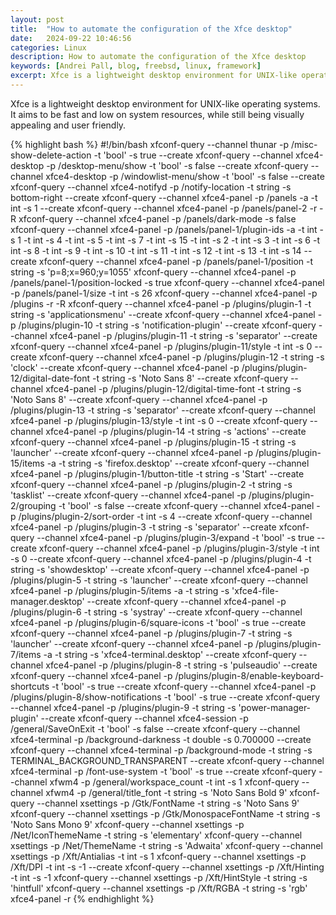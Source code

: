 ```yaml
---
layout: post
title:  "How to automate the configuration of the Xfce desktop"
date:   2024-09-22 10:46:56
categories: Linux
description: How to automate the configuration of the Xfce desktop
keywords: [Andrei Pall, blog, freebsd, linux, framework]
excerpt: Xfce is a lightweight desktop environment for UNIX-like operating systems. It aims to be fast and low on system resources, while still being visually appealing and user friendly.
---
```

<p>Xfce is a lightweight desktop environment for UNIX-like operating systems. It aims to be fast and low on system resources, while still being visually appealing and user friendly.</p>
{% highlight bash %}
#!/bin/bash
xfconf-query --channel thunar -p /misc-show-delete-action -t 'bool' -s true --create
xfconf-query --channel xfce4-desktop -p /desktop-menu/show -t 'bool' -s false --create
xfconf-query --channel xfce4-desktop -p /windowlist-menu/show -t 'bool' -s false --create
xfconf-query --channel xfce4-notifyd -p /notify-location -t string -s bottom-right --create
xfconf-query --channel xfce4-panel -p /panels -a -t int -s 1 --create
xfconf-query --channel xfce4-panel -p /panels/panel-2 -r -R
xfconf-query --channel xfce4-panel -p /panels/dark-mode -s false
xfconf-query --channel xfce4-panel -p /panels/panel-1/plugin-ids -a -t int -s 1 -t int -s 4 -t int -s 5 -t int -s 7 -t int -s 15 -t int -s 2 -t int -s 3 -t int -s 6 -t int -s 8 -t int -s 9 -t int -s 10 -t int -s 11 -t int -s 12 -t int -s 13 -t int -s 14 --create
xfconf-query --channel xfce4-panel -p /panels/panel-1/position -t string -s 'p=8;x=960;y=1055'
xfconf-query --channel xfce4-panel -p /panels/panel-1/position-locked -s true
xfconf-query --channel xfce4-panel -p /panels/panel-1/size -t int -s 26
xfconf-query --channel xfce4-panel -p /plugins -r -R
xfconf-query --channel xfce4-panel -p /plugins/plugin-1 -t string -s 'applicationsmenu' --create
xfconf-query --channel xfce4-panel -p /plugins/plugin-10 -t string -s 'notification-plugin' --create
xfconf-query --channel xfce4-panel -p /plugins/plugin-11 -t string -s 'separator' --create
xfconf-query --channel xfce4-panel -p /plugins/plugin-11/style -t int -s 0 --create
xfconf-query --channel xfce4-panel -p /plugins/plugin-12 -t string -s 'clock' --create
xfconf-query --channel xfce4-panel -p /plugins/plugin-12/digital-date-font -t string -s 'Noto Sans 8' --create
xfconf-query --channel xfce4-panel -p /plugins/plugin-12/digital-time-font -t string -s 'Noto Sans 8' --create
xfconf-query --channel xfce4-panel -p /plugins/plugin-13 -t string -s 'separator' --create
xfconf-query --channel xfce4-panel -p /plugins/plugin-13/style -t int -s 0 --create
xfconf-query --channel xfce4-panel -p /plugins/plugin-14 -t string -s 'actions' --create
xfconf-query --channel xfce4-panel -p /plugins/plugin-15 -t string -s 'launcher' --create
xfconf-query --channel xfce4-panel -p /plugins/plugin-15/items -a -t string -s 'firefox.desktop' --create
xfconf-query --channel xfce4-panel -p /plugins/plugin-1/button-title -t string -s 'Start' --create
xfconf-query --channel xfce4-panel -p /plugins/plugin-2 -t string -s 'tasklist' --create
xfconf-query --channel xfce4-panel -p /plugins/plugin-2/grouping -t 'bool' -s false --create
xfconf-query --channel xfce4-panel -p /plugins/plugin-2/sort-order -t int -s 4 --create
xfconf-query --channel xfce4-panel -p /plugins/plugin-3 -t string -s 'separator' --create
xfconf-query --channel xfce4-panel -p /plugins/plugin-3/expand -t 'bool' -s true --create
xfconf-query --channel xfce4-panel -p /plugins/plugin-3/style -t int -s 0 --create
xfconf-query --channel xfce4-panel -p /plugins/plugin-4 -t string -s 'showdesktop' --create
xfconf-query --channel xfce4-panel -p /plugins/plugin-5 -t string -s 'launcher' --create
xfconf-query --channel xfce4-panel -p /plugins/plugin-5/items -a -t string -s 'xfce4-file-manager.desktop' --create
xfconf-query --channel xfce4-panel -p /plugins/plugin-6 -t string -s 'systray' --create
xfconf-query --channel xfce4-panel -p /plugins/plugin-6/square-icons -t 'bool' -s true --create
xfconf-query --channel xfce4-panel -p /plugins/plugin-7 -t string -s 'launcher' --create
xfconf-query --channel xfce4-panel -p /plugins/plugin-7/items -a -t string -s 'xfce4-terminal.desktop' --create
xfconf-query --channel xfce4-panel -p /plugins/plugin-8 -t string -s 'pulseaudio' --create
xfconf-query --channel xfce4-panel -p /plugins/plugin-8/enable-keyboard-shortcuts -t 'bool' -s true --create
xfconf-query --channel xfce4-panel -p /plugins/plugin-8/show-notifications -t 'bool' -s true --create
xfconf-query --channel xfce4-panel -p /plugins/plugin-9 -t string -s 'power-manager-plugin' --create
xfconf-query --channel xfce4-session -p /general/SaveOnExit -t 'bool' -s false --create
xfconf-query --channel xfce4-terminal -p /background-darkness -t double -s 0.700000 --create
xfconf-query --channel xfce4-terminal -p /background-mode -t string -s TERMINAL_BACKGROUND_TRANSPARENT --create
xfconf-query --channel xfce4-terminal -p /font-use-system -t 'bool' -s true --create
xfconf-query --channel xfwm4 -p /general/workspace_count -t int -s 1
xfconf-query --channel xfwm4 -p /general/title_font -t string -s 'Noto Sans Bold 9'
xfconf-query --channel xsettings -p /Gtk/FontName -t string -s 'Noto Sans 9'
xfconf-query --channel xsettings -p /Gtk/MonospaceFontName -t string -s 'Noto Sans Mono 9'
xfconf-query --channel xsettings -p /Net/IconThemeName -t string -s 'elementary'
xfconf-query --channel xsettings -p /Net/ThemeName -t string -s 'Adwaita'
xfconf-query --channel xsettings -p /Xft/Antialias -t int -s 1
xfconf-query --channel xsettings -p /Xft/DPI -t int -s -1 --create
xfconf-query --channel xsettings -p /Xft/Hinting -t int -s -1
xfconf-query --channel xsettings -p /Xft/HintStyle -t string -s 'hintfull'
xfconf-query --channel xsettings -p /Xft/RGBA -t string -s 'rgb'
xfce4-panel -r
{% endhighlight %}
